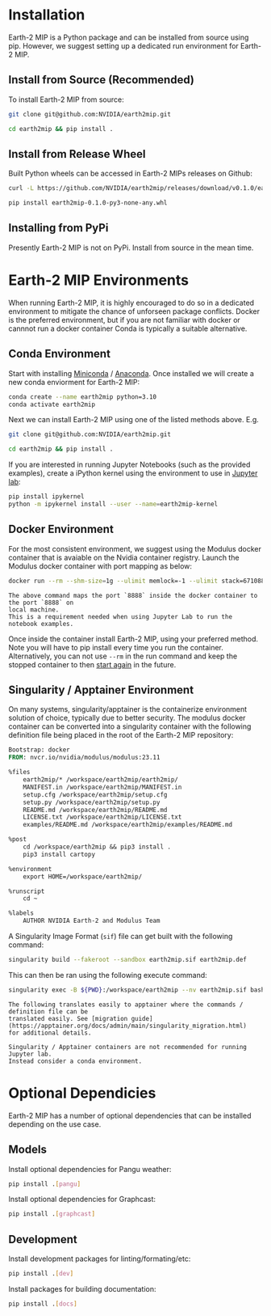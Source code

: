 
# Installation

Earth-2 MIP is a Python package and can be installed from source using pip.
However, we suggest setting up a dedicated run environment for Earth-2 MIP.

## Install from Source (Recommended)

To install Earth-2 MIP from source:

```bash
git clone git@github.com:NVIDIA/earth2mip.git

cd earth2mip && pip install .
```

## Install from Release Wheel

Built Python wheels can be accessed in Earth-2 MIPs releases on Github:

``` bash
curl -L https://github.com/NVIDIA/earth2mip/releases/download/v0.1.0/earth2mip-0.1.0-py3-none-any.whl > earth2mip-0.1.0-py3-none-any.whl

pip install earth2mip-0.1.0-py3-none-any.whl
```

## Installing from PyPi

Presently Earth-2 MIP is not on PyPi. Install from source in the mean time.

# Earth-2 MIP Environments

When running Earth-2 MIP, it is highly encouraged to do so in a dedicated environment to
mitigate the chance of unforseen package conflicts.
Docker is the preferred environment, but if you are not familiar with docker or cannnot
run a docker container Conda is typically a suitable alternative.

## Conda Environment

Start with installing [Miniconda](https://docs.conda.io/projects/miniconda/en/latest/)
/ [Anaconda](https://docs.continuum.io/free/anaconda/).
Once installed we will create a new conda enviorment for Earth-2 MIP:

```bash
conda create --name earth2mip python=3.10
conda activate earth2mip
```

Next we can install Earth-2 MIP using one of the listed methods above. E.g.

```bash
git clone git@github.com:NVIDIA/earth2mip.git

cd earth2mip && pip install .
```

If you are interested in running Jupyter Notebooks (such as the provided examples),
create a iPython kernel using the environment to use in [Jupyter lab](https://jupyterlab.readthedocs.io/en/stable/user/running.html):

```bash
pip install ipykernel
python -m ipykernel install --user --name=earth2mip-kernel
```

## Docker Environment

For the most consistent environment, we suggest using the Modulus docker container
that is avaiable on the Nvidia container registry.
Launch the Modulus docker container with port mapping as below:

```bash
docker run --rm --shm-size=1g --ulimit memlock=-1 --ulimit stack=67108864 --runtime nvidia -p 8888:8888 -it nvcr.io/nvidia/modulus/modulus:23.11
```

```{note}
The above command maps the port `8888` inside the docker container to the port `8888` on
local machine.
This is a requirement needed when using Jupyter Lab to run the notebook examples.
```

Once inside the container install Earth-2 MIP, using your preferred method.
Note you will have to pip install every time you run the container.
Alternatively, you can not use `--rm` in the run command and keep the stopped
container to then [start again](https://docs.docker.com/engine/reference/commandline/start/)
in the future.

## Singularity / Apptainer Environment

On many systems, singularity/apptainer is the containerize environment solution of choice,
typically due to better security.
The modulus docker container can be converted into a singularity container with the
following definition file being placed in the root of the Earth-2 MIP
repository:

```dockerfile
Bootstrap: docker
FROM: nvcr.io/nvidia/modulus/modulus:23.11

%files
    earth2mip/* /workspace/earth2mip/earth2mip/
    MANIFEST.in /workspace/earth2mip/MANIFEST.in
    setup.cfg /workspace/earth2mip/setup.cfg
    setup.py /workspace/earth2mip/setup.py
    README.md /workspace/earth2mip/README.md
    LICENSE.txt /workspace/earth2mip/LICENSE.txt
    examples/README.md /workspace/earth2mip/examples/README.md

%post
    cd /workspace/earth2mip && pip3 install .
    pip3 install cartopy

%environment
    export HOME=/workspace/earth2mip/

%runscript
    cd ~

%labels
    AUTHOR NVIDIA Earth-2 and Modulus Team
```

A Singularity Image Format (`sif`) file can get built with the following command:

```bash
singularity build --fakeroot --sandbox earth2mip.sif earth2mip.def
```

This can then be ran using the following execute command:

```bash
singularity exec -B ${PWD}:/workspace/earth2mip --nv earth2mip.sif bash -c 'cd ~'
```

```{note}
The following translates easily to apptainer where the commands / definition file can be
translated easily. See [migration guide](https://apptainer.org/docs/admin/main/singularity_migration.html)
for additional details.
```

```{note}
Singularity / Apptainer containers are not recommended for running Jupyter lab.
Instead consider a conda environment.
```

# Optional Dependicies

Earth-2 MIP has a number of optional dependencies that can be installed depending on the
use case.

## Models

Install optional dependencies for Pangu weather:

```bash
pip install .[pangu]
```

Install optional dependencies for Graphcast:

```bash
pip install .[graphcast]
```

## Development

Install development packages for linting/formating/etc:

```bash
pip install .[dev]
```

Install packages for building documentation:

```bash
pip install .[docs]
```

